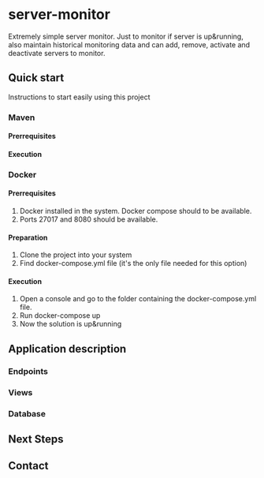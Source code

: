 # server-monitor
Extremely simple server monitor. Just to monitor if server is up&running, also maintain historical monitoring data and can add, remove, activate and deactivate servers to monitor.

## Quick start
Instructions to start easily using this project

### Maven
#### Prerrequisites
#### Execution

### Docker
#### Prerrequisites
1. Docker installed in the system. Docker compose should to be available.
1. Ports 27017 and 8080 should be available.

#### Preparation
1. Clone the project into your system
1. Find docker-compose.yml file (it's the only file needed for this option)

#### Execution
1. Open a console and go to the folder containing the docker-compose.yml file. 
1. Run docker-compose up
1. Now the solution is up&running

## Application description
### Endpoints
### Views
### Database

## Next Steps

## Contact
